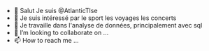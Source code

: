 - 👋 Salut Je suis @AtlanticTlse
- 👀 Je suis intéressé par le sport les voyages les concerts 
- 🌱 Je travaille dans l'analyse de données, principalement avec sql
- 💞️ I’m looking to collaborate on ...
- 📫 How to reach me ...

<!---
AtlanticTlse/AtlanticTlse is a ✨ special ✨ repository because its `README.md` (this file) appears on your GitHub profile.
You can click the Preview link to take a look at your changes.
--->
